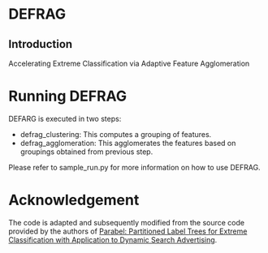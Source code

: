 # DEFRAG

## Introduction
Accelerating Extreme Classification via Adaptive Feature Agglomeration

# Running DEFRAG
DEFARG is executed in two steps:
- defrag_clustering: This computes a grouping of features.
- defrag_agglomeration: This agglomerates the features based on groupings obtained from previous step.

Please refer to sample_run.py for more information on how to use DEFRAG.

# Acknowledgement

The code is adapted and subsequently modified from the source code provided by the authors of [Parabel: Partitioned Label Trees for Extreme Classification with Application to Dynamic Search Advertising](https://dl.acm.org/citation.cfm?id=3185998). 
